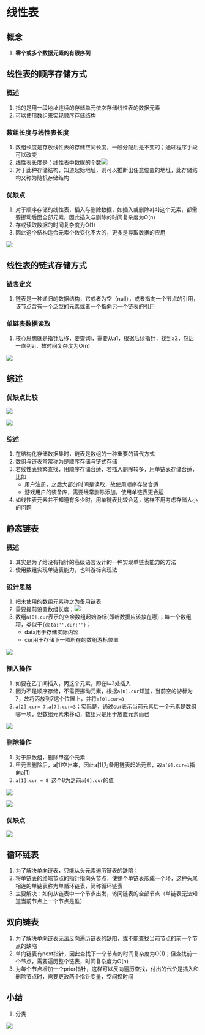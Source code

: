 # 线性表

## 概念

1. **零个或多个数据元素的有限序列**

## 线性表的顺序存储方式

### 概述

1. 指的是用一段地址连续的存储单元依次存储线性表的数据元素
2. 可以使用数组来实现顺序存储结构

### 数组长度与线性表长度

1. 数组长度是存放线性表的存储空间长度，一般分配后是不变的；通过程序手段可以改变
2. 线性表长度是：线性表中数据的个数![](../3.%E7%AE%97%E6%B3%95%E4%B8%8E%E6%95%B0%E6%8D%AE%E7%BB%93%E6%9E%84/media/image9.png)
3. 对于此种存储结构，知道起始地址，则可以推断出任意位置的地址，此存储结构又称为随机存储结构

### 优缺点

1. 对于顺序存储的线性表，插入与删除数据，如插入或删除a\[4\]这个元素，都需要挪动后面全部元素，因此插入与删除的时间复杂度为O(n)
2. 存或读取数据的时间复杂度为O(1)
3. 因此这个结构适合元素个数变化不大的，更多是存取数据的应用

![](../3.%E7%AE%97%E6%B3%95%E4%B8%8E%E6%95%B0%E6%8D%AE%E7%BB%93%E6%9E%84/media/image10.png)

## 线性表的链式存储方式

### 链表定义

1. 链表是一种递归的数据结构，它或者为空（null），或者指向一个节点的引用，该节点含有一个泛型的元素或者一个指向另一个链表的引用

### 单链表数据读取

1. 核心思想就是指针后移，要查询i，需要从a1，根据后续指针，找到a2，然后一直到ai，故时间复杂度为O(n)

![](../3.%E7%AE%97%E6%B3%95%E4%B8%8E%E6%95%B0%E6%8D%AE%E7%BB%93%E6%9E%84/media/image11.png)

## 综述

### 优缺点比较

![](../3.%E7%AE%97%E6%B3%95%E4%B8%8E%E6%95%B0%E6%8D%AE%E7%BB%93%E6%9E%84/media/image12.png)

![](../3.%E7%AE%97%E6%B3%95%E4%B8%8E%E6%95%B0%E6%8D%AE%E7%BB%93%E6%9E%84/media/image13.png)

### 综述

1. 在结构化存储数据集时，链表是数组的一种重要的替代方式
2. 数组与链表常常称为是顺序存储与链式存储
3. 若线性表频繁查找，用顺序存储合适，若插入删除较多，用单链表存储合适，比如
	- 用户注册，之后大部分时间是读取，故使用顺序存储合适
	- 游戏用户的装备库，需要经常删除添加，使用单链表更合适
4. 如线性表元素并不知道有多少时，用单链表比较合适，这样不用考虑存储大小的问题

## 静态链表

### 概述

1. 其实是为了给没有指针的高级语言设计的一种实现单链表能力的方法
2. 使用数组实现单链表能力，也叫游标实现法

### 设计思路

1. 把未使用的数组元素称之为备用链表
2. 需要提前设置数组长度；![](../3.%E7%AE%97%E6%B3%95%E4%B8%8E%E6%95%B0%E6%8D%AE%E7%BB%93%E6%9E%84/media/image14.png)
3. 数组`a[0].cur`表示的空余数组起始游标(即新数据应该放在哪)；每一个数组项，类似于`{data:'',cur:''}`；
	- data用于存储实际内容
	- cur用于存储下一项所在的数组游标位置

![](../3.%E7%AE%97%E6%B3%95%E4%B8%8E%E6%95%B0%E6%8D%AE%E7%BB%93%E6%9E%84/media/image15.png)

### 插入操作

1. 如要在乙丁间插入，丙这个元素，即在i=3处插入
2. 因为不是顺序存储，不需要挪动元素，根据`a[0].cur`知道，当前空的游标为7，故将丙放到7这个位置上，并将`a[0].cur=8`
3. `a[2].cur= 7,a[7].cur=3`；实际是，通过cur表示当前元素后一个元素是数组哪一项，但数组元素未移动，数组只是用于放置元素而已

![](../3.%E7%AE%97%E6%B3%95%E4%B8%8E%E6%95%B0%E6%8D%AE%E7%BB%93%E6%9E%84/media/image16.png)

### 删除操作

1. 对于原数组，删除甲这个元素
2. 甲元素删除后，a\[1\]空出来，因此a\[1\]为备用链表起始元素，故`a[0].cur=1`指向a[1]
3. `a[1].cur = 8 `这个8为之前`a[0].cur`的值

![](../3.%E7%AE%97%E6%B3%95%E4%B8%8E%E6%95%B0%E6%8D%AE%E7%BB%93%E6%9E%84/media/image16.png)

![](../3.%E7%AE%97%E6%B3%95%E4%B8%8E%E6%95%B0%E6%8D%AE%E7%BB%93%E6%9E%84/media/image17.png)

### 优缺点

![](../3.%E7%AE%97%E6%B3%95%E4%B8%8E%E6%95%B0%E6%8D%AE%E7%BB%93%E6%9E%84/media/image18.png)

## 循环链表

1. 为了解决单向链表，只能从头元素遍历链表的缺陷；
2. 将单链表的终端节点的指针指向头节点，使整个单链表形成一个环，这种头尾相连的单链表称为单循环链表，简称循环链表
3. 主要解决：如何从链表中一个节点出发，访问链表的全部节点（单链表无法知道当前节点上一个节点是谁）

## 双向链表

1. 为了解决单向链表无法反向遍历链表的缺陷，或不能查找当前节点的前一个节点的缺陷
2. 单向链表有next指针，因此查找下一个节点的时间复杂度为O(1)；但查找前一个节点，需要遍历整个链表，时间复杂度为O(n)
3. 为每个节点增加一个prior指针，这样可以反向遍历查找，付出的代价是插入和删除节点时，需要更改两个指针变量，空间换时间

## 小结

1. 分类

![](../3.%E7%AE%97%E6%B3%95%E4%B8%8E%E6%95%B0%E6%8D%AE%E7%BB%93%E6%9E%84/media/image19.png)

